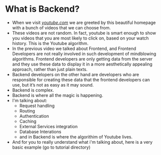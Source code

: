 # What is Backend?

- When we visit [_youtube.com_](http://youtube.com/) we are greeted by this beautiful homepage with a bunch of videos that we can choose from.
- These videos are not random. In fact, youtube is smart enough to show you videos that you are most likely to click on, based on your watch history. This is the Youtube algorithm.
- In the previous video we talked about Frontend, and Frontend Developers are not really involved in such development of mindblowing algorithms. Frontend developers are only getting data from the server and they use these data to display it in a more aesthetically appealing approach, rather than just plain texts.
- Backend developers on the other hand are developers who are responsible for creating these data that the frontend developers can use, but it’s not as easy as it may sound.
- Backend is complex.
- Backend is where all the magic is happening.
- I'm talking about:
  - Request handling
  - Routing
  - Authentication
  - Caching
  - External Services integration
  - Database Interations
  - and in Backend is where the algorithim of Youtube lives.
- And for you to really understand what i'm talking about, here is a very basic example (go to tutorial directory)

